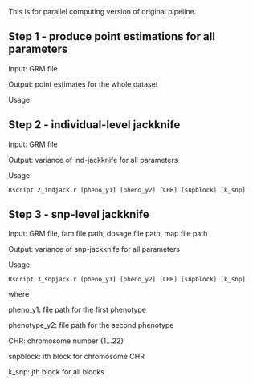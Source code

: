 This is for parallel computing version of original pipeline.

## Step 1 - produce point estimations for all parameters

Input: GRM file

Output: point estimates for the whole dataset

Usage: 

## Step 2 - individual-level jackknife

Input: GRM file

Output: variance of ind-jackknife for all parameters

Usage:
```{r}
Rscript 2_indjack.r [pheno_y1] [pheno_y2] [CHR] [snpblock] [k_snp] 
```



## Step 3 - snp-level jackknife

Input: GRM file, fam file path, dosage file path, map file path

Output: variance of snp-jackknife for all parameters

Usage:

```{r}
Rscript 3_snpjack.r [pheno_y1] [pheno_y2] [CHR] [snpblock] [k_snp] 
```
where 

pheno_y1: file path for the first phenotype

phenotype_y2: file path for the second phenotype

CHR: chromosome number {1...22}

snpblock: ith block for chromosome CHR

k_snp: jth block for all blocks
